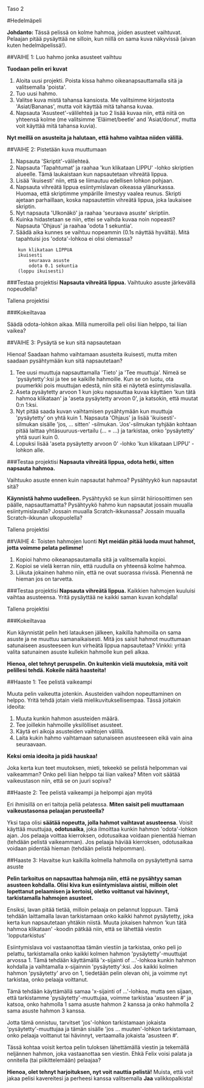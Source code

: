 Taso 2

#Hedelmäpeli

__Johdanto:__
Tässä pelissä on kolme hahmoa, joiden asusteet vaihtuvat. Pelaajan pitää pysäyttää ne silloin, kun niillä on sama kuva näkyvissä (aivan kuten hedelmäpelissä!).

##VAIHE 1: Luo hahmo jonka asusteet vaihtuu

__Tuodaan pelin eri kuvat__

1. Aloita uusi projekti. Poista kissa hahmo oikeanapsauttamalla sitä ja valitsemalla 'poista'.
2. Tuo uusi hahmo.
3. Valitse kuva mistä tahansa kansiosta. Me valitsimme kirjastosta 'Asiat/Bananas', mutta voit käyttää mitä tahansa kuvaa.
4. Napsauta 'Asusteet'-välilehteä ja tuo 2 lisää kuvaa niin, että niitä on yhteensä kolme (me valitsimme 'Eläimet/beetle' and 'Asiat/donut', mutta voit käyttää mitä tahansa kuvia).

__Nyt meillä on asusteita ja halutaan, että hahmo vaihtaa niiden välillä.__

##VAIHE 2: Pistetään kuva muuttumaan

1. Napsauta 'Skriptit'-välilehteä.
2. Napsauta 'Tapahtumat' ja raahaa 'kun klikataan LIPPU' -lohko skriptien alueelle. Tämä laukaistaan kun napsautetaan vihreätä lippua.
3. Lisää 'ikuisesti' niin, että se liimautuu edellisen lohkon pohjaan.
4. Napsauta vihreätä lippua esiintymislavan oikeassa ylänurkassa. Huomaa, että skriptimme ympärille ilmestyy vaalea reunus.  Skripti ajetaan parhaillaan, koska napsautettiin vihreätä lippua, joka laukaisee skriptin.
5. Nyt napsauta 'Ulkonäkö' ja raahaa 'seuraava asuste' skriptiin.
6. Kuinka hidastetaan se niin, ettei se vaihda kuvaa noin nopeasti? Napsauta 'Ohjaus' ja raahaa 'odota 1 sekuntia'.
7. Säädä aika kunnes se vaihtuu nopeammin (0.1s näyttää hyvältä). Mitä tapahtuisi jos 'odota'-lohkoa ei olisi olemassa?

```scratch
	kun klikataan LIPPUA
	ikuisesti
		seuraava asuste
		odota 0.1 sekuntia
	(loppu ikuisesti)
```

###Testaa projektisi
__Napsauta vihreätä lippua.__ 
Vaihtuuko asuste järkevällä nopeudella?

Tallena projektisi

###Kokeiltavaa

Säädä odota-lohkon aikaa. Millä numeroilla peli olisi liian helppo, tai liian vaikea?

##VAIHE 3: Pysäytä se kun sitä napsautetaan

Hienoa! Saadaan hahmo vaihtamaan asusteita ikuisesti, mutta miten saadaan pysähtymään kun sitä napsautetaan?

1. Tee uusi muuttuja napsauttamalla 'Tieto' ja 'Tee muuttuja'. Nimeä se 'pysäytetty':ksi ja tee se kaikille hahmoille.  Kun se on luotu, ota puumerkki pois muuttujan edestä, niin sitä ei näytetä esiintymislavalla.
2. Aseta pysäytetty arvoon 1 kun joku napsauttaa kuvaa käyttäen 'kun tätä hahmoa klikataan' ja 'aseta pysäytetty arvoon 0', ja katsokin, että muutat 0:n 1:ksi.
3. Nyt pitää saada kuvan vaihtamisen pysähtymään kun muuttuja 'pysäytetty' on yhtä kuin 1. Napsauta 'Ohjaus' ja lisää 'ikuisesti'-silmukan sisälle 'jos, ... sitten' -silmukan. 'Jos'-silmukan tyhjään kohtaan pitää laittaa yhtäsuuruus-vertailu (... = ...) ja tarkistaa, onko 'pysäytetty' yhtä suuri kuin 0.
4. Lopuksi lisää 'aseta pysäytetty arvoon 0' -lohko 'kun klikataan LIPPU' -lohkon alle.


###Testaa projektisi
__Napsauta vihreätä lippua, odota hetki, sitten napsauta hahmoa.__ 

Vaihtuuko asuste ennen kuin napsautat hahmoa?
Pysähtyykö kun napsautat sitä?

__Käynnistä hahmo uudelleen.__ Pysähtyykö se kun siirrät hiiriosoittimen sen päälle, napsauttamatta? 
Pysähtyykö hahmo kun napsautat jossain muualla esiintymislavalla? Jossain muualla Scratch-ikkunassa? Jossain muualla Scratch-ikkunan ulkopuolella?

Tallena projektisi

##VAIHE 4: Toisten hahmojen luonti
__Nyt meidän pitää luoda muut hahmot, jotta voimme pelata pelimme!__

1. Kopioi hahmo oikeanapsautamalla sitä ja valitsemalla kopioi.
2. Kopioi se vielä kerran niin, että ruudulla on yhteensä kolme hahmoa.
3. Liikuta jokainen hahmo niin, että ne ovat suorassa rivissä. Pienennä ne hieman jos on tarvetta.

###Testaa projektisi
__Napsauta vihreätä lippua.__ Kaikkien hahmojen kuuluisi vaihtaa asusteensa.  Yritä pysäyttää ne kaikki saman kuvan kohdalla!

Tallena projektisi

###Kokeiltavaa

Kun käynnistät pelin heti latauksen jälkeen, kaikilla hahmoilla on sama asuste ja ne muuttuu samanaikaisesti. Mitä jos saisit hahmot muuttumaan satunaiseen asusteeseen kun virheätä lippua napsautetaa?
Vinkki: yritä valita satunainen asuste kullekin hahmolle kun peli alkaa.

__Hienoa, olet tehnyt peruspelin. On kuitenkin vielä muutoksia, mitä voit pelillesi tehdä. Kokeile näitä haasteita!__


##Haaste 1: Tee pelistä vaikeampi

Muuta pelin vaikeutta jotenkin. Asusteiden vaihdon nopeuttaminen on helppo.  Yritä tehdä jotain vielä mielikuvituksellisempaa. Tässä joitakin ideoita:

1. Muuta kunkin hahmon asusteiden määrä.
2. Tee joillekin hahmoille yksilölliset asusteet.
3. Käytä eri aikoja asusteiden vaihtojen välillä.
4. Laita kukin hahmo vaihtamaan satunaiseen asusteeseen eikä vain aina seuraavaan.

__Keksi omia ideoita ja pidä hauskaa!__

Joka kerta kun teet muutoksen, mieti, tekeekö se pelistä helpomman vai vaikeamman? Onko peli liian helppo tai liian vaikea?  Miten voit säätää vaikeustason niin, että se on juuri sopiva?


##Haaste 2: Tee pelistä vaikeampi ja helpompi ajan myötä

Eri ihmisillä on eri taitoja peliä pelatessa. __Miten saisit peli muuttamaan vaikeustasonsa pelaajan perusteella?__

Yksi tapa olisi __säätää nopeutta, jolla hahmot vaihtavat asusteensa__. Voisit käyttää muuttujaa, __odotusaika__, joka ilmoittaa kunkin hahmon 'odota'-lohkon ajan. Jos pelaaja voittaa kierroksen, odotusaikaa voidaan pienentää hieman (tehdään pelistä vaikeamman). Jos pelaaja häviää kierroksen, odotusaikaa voidaan pidentää hieman (tehdään pelistä helpomman).

##Haaste 3: Havaitse kun kaikilla kolmella hahmolla on pysäytettynä sama asuste

__Pelin tarkoitus on napsauttaa hahmoja niin, että ne pysähtyy saman asusteen kohdalla. Olisi kiva kun esiintymislava aistisi, milloin olet lopettanut pelaamisen ja kertoisi, oletko voittanut vai hävinnyt, tarkistamalla hahmojen asusteet.__

Ensiksi, lavan pitää tietää, milloin pelaaja on pelannut loppuun. Tämä tehdään laittamalla lavan tarkistamaan onko kaikki hahmot pysäytetty, joka kerta kun napsautetaan yhtäkin niistä. Muuta jokaisen hahmon 'kun tätä hahmoa klikataan' -koodin pätkää niin, että se lähettää viestin 'lopputarkistus'

Esiintymislava voi vastaanottaa tämän viestiin ja tarkistaa, onko peli jo pelattu, tarkistamalla onko kaikki kolmen hahmon 'pysäytetty'-muuttujat arvossa 1. Tämä tehdään käyttämällä 'x-sijainti of ...'-lohkoa kunkin hahmon kohdalla ja vaihtamalla x-sijainnin 'pysäytetty':ksi. Jos kaikki kolmen hahmon 'pysäytetty' arvo on 1, tiedetään pelin olevan ohi, ja voimme nyt tarkistaa, onko pelaaja voittanut.

Tämä tehdään käyttämällä samaa 'x-sijainti of ...'-lohkoa, mutta sen sijaan, että tarkistamme 'pysäytetty'-muuttujaa, voimme tarkistaa 'asusteen #' ja katsoa, onko hahmolla 1 sama asuste hahmon 2 kanssa ja onko hahmolla 2 sama asuste hahmon 3 kanssa.

Jotta tämä onnistuu, tarvitset 'jos'-lohkon tarkistamaan jokaista 'pysäytetty'-muuttujaa ja tämän sisälle 'jos ... muuten'-lohkon tarkistamaan, onko pelaaja voittanut tai hävinnyt, vertaamalla jokaista 'asusteen #'.

Tässä kohtaa voisit kertoa pelin tuloksen lähettämällä viestin ja tekemällä neljännen hahmon, joka vastaanottaa sen viestin. Ehkä Felix voisi palata ja onnitella (tai piikittelemään) pelaajaa?

__Hienoa, olet tehnyt harjoituksen, nyt voit nauttia pelistä!__
Muista, että voit jakaa pelisi kavereitesi ja perheesi kanssa valitsemalla  __Jaa__ valikkopalkista!
